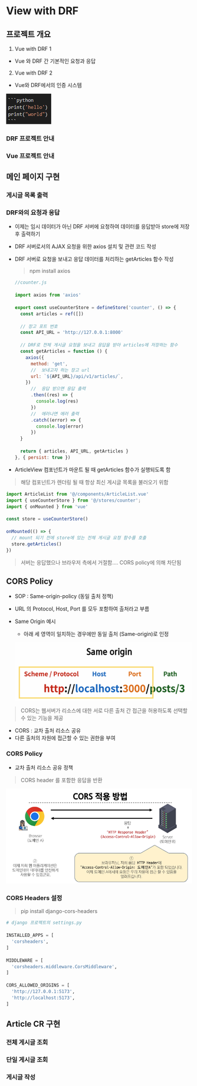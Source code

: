 # View with DRF

## 프로젝트 개요

1. Vue with DRF 1
  - Vue 와 DRF 간 기본적인 요청과 응답

2. Vue with DRF 2
  - Vue와 DRF에서의 인증 시스템

![alt text](image.png)

### DRF 프로젝트 안내
### Vue 프로젝트 안내 

## 메인 페이지 구현
### 게시글 목록 출력
### DRF와의 요청과 응답

- 이제는 임시 데이터가 아닌 DRF 서버에 요청하여 데이터를 응답받아 store에 저장 후 출력하기

- DRF 서버로서의 AJAX 요청을 위한 axios 설치 및 관련 코드 작성
- DRF 서버로 요청을 보내고 응답 데이터를 처리하는 getArticles 함수 작성

  > npm install axios

  ```js
  //counter.js

  import axios from 'axios'

  export const useCounterStore = defineStore('counter', () => {
    const articles = ref([])

    // 장고 포트 번호
    const API_URL = 'http://127.0.0.1:8000'

    // DRF로 전체 게시글 요청을 보내고 응답을 받아 articles에 저장하는 함수
    const getArticles = function () {
      axios({
        method: 'get',
        //  보내고자 하는 장고 url
        url: `${API_URL}/api/v1/articles/`,
      })
        //  응답 받으면 응답 출력
        .then((res) => {
          console.log(res)
        })
        //  에러나면 에러 출력 
        .catch((error) => {
          console.log(error)
        })
    }

    return { articles, API_URL, getArticles }
  }, { persist: true })

  ```

- ArticleView 컴포넌트가 마운트 될 때 getArticles 함수가 실행되도록 함

> 해당 컴포넌트가 렌더링 될 때 항상 최신 게시글 목록을 불러오기 위함

  ```js
  import ArticleList from '@/components/ArticleList.vue'
  import { useCounterStore } from '@/stores/counter';
  import { onMounted } from 'vue'

  const store = useCounterStore()

  onMounted(() => {
    // mount 되기 전에 store에 있는 전체 게시글 요청 함수를 호출
    store.getArticles()
  })
  ```

> 서버는 응답했으나 브라우저 측에서 거절함.... CORS policy에 의해 차단됨

## CORS Policy

- SOP : Same-origin-policy (동일 출처 정책)

- URL 의 Protocol, Host, Port 를 모두 포함하여 출처라고 부름 
- Same Origin 예시
  - 아래 세 영역이 일치하는 경우에만 동일 출처 (Same-origin)로 인정

  ![alt text](images/image-35.png)

> CORS는 웹서버가 리소스에 대한 서로 다른 출처 간 접근을 허용하도록 선택할 수 있는 기능을 제공

- CORS : 교차 출처 리소스 공유
- 다른 출처의 자원에 접근할 수 있는 권한을 부여

### CORS Policy

- 교차 출처 리소스 공유 정책
> CORS header 를 포함한 응답을 반환

![alt text](images/image-36.png)

### CORS Headers 설정

> pip install django-cors-headers

  ```py
  # django 프로젝트의 settings.py

  INSTALLED_APPS = [
    'corsheaders',
  ]

  MIDDLEWARE = [
    'corsheaders.middleware.CorsMiddleware',
  ]

  CORS_ALLOWED_ORIGINS = [
    'http://127.0.0.1:5173',
    'http://localhost:5173',
  ]
  ```

## Article CR 구현
### 전체 게시글 조회
### 단일 게시글 조회
### 게시글 작성